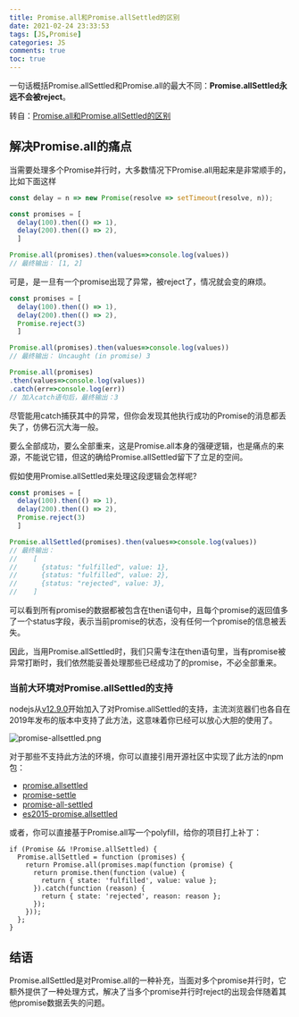 ```yaml
---
title: Promise.all和Promise.allSettled的区别
date: 2021-02-24 23:33:53
tags: [JS,Promise]
categories: JS
comments: true
toc: true
---
```


一句话概括Promise.allSettled和Promise.all的最大不同：**Promise.allSettled永远不会被reject**。

<!--more-->

转自：[Promise.all和Promise.allSettled的区别](https://segmentfault.com/a/1190000023413699)

## 解决Promise.all的痛点

当需要处理多个Promise并行时，大多数情况下Promise.all用起来是非常顺手的，比如下面这样

```js
const delay = n => new Promise(resolve => setTimeout(resolve, n));

const promises = [
  delay(100).then(() => 1),
  delay(200).then(() => 2),
  ]

Promise.all(promises).then(values=>console.log(values))
// 最终输出： [1, 2]
```

可是，是一旦有一个promise出现了异常，被reject了，情况就会变的麻烦。

```js
const promises = [
  delay(100).then(() => 1),
  delay(200).then(() => 2),
  Promise.reject(3)
  ]

Promise.all(promises).then(values=>console.log(values))
// 最终输出： Uncaught (in promise) 3

Promise.all(promises)
.then(values=>console.log(values))
.catch(err=>console.log(err))
// 加入catch语句后，最终输出：3
```

尽管能用catch捕获其中的异常，但你会发现其他执行成功的Promise的消息都丢失了，仿佛石沉大海一般。

要么全部成功，要么全部重来，这是Promise.all本身的强硬逻辑，也是痛点的来源，不能说它错，但这的确给Promise.allSettled留下了立足的空间。

假如使用Promise.allSettled来处理这段逻辑会怎样呢?

```js
const promises = [
  delay(100).then(() => 1),
  delay(200).then(() => 2),
  Promise.reject(3)
  ]

Promise.allSettled(promises).then(values=>console.log(values))
// 最终输出： 
//    [
//      {status: "fulfilled", value: 1},
//      {status: "fulfilled", value: 2},
//      {status: "rejected", value: 3},
//    ]
```

可以看到所有promise的数据都被包含在then语句中，且每个promise的返回值多了一个status字段，表示当前promise的状态，没有任何一个promise的信息被丢失。

因此，当用Promise.allSettled时，我们只需专注在then语句里，当有promise被异常打断时，我们依然能妥善处理那些已经成功了的promise，不必全部重来。

### 当前大环境对Promise.allSettled的支持

nodejs从[v12.9.0](https://nodejs.org/en/blog/release/v12.9.0/)开始加入了对Promise.allSettled的支持，主流浏览器们也各自在2019年发布的版本中支持了此方法，这意味着你已经可以放心大胆的使用了。

![promise-allsettled.png](https://image-static.segmentfault.com/292/869/2928695017-5f20c43ed364c_articlex)

对于那些不支持此方法的环境，你可以直接引用开源社区中实现了此方法的npm包：

- [promise.allsettled](https://www.npmjs.com/package/promise.allsettled)
- [promise-settle](https://www.npmjs.com/package/promise-settle)
- [promise-all-settled](https://www.npmjs.com/package/promise-all-settled)
- [es2015-promise.allsettled](https://www.npmjs.com/package/es2015-promise.allsettled)

或者，你可以直接基于Promise.all写一个polyfill，给你的项目打上补丁：

```
if (Promise && !Promise.allSettled) {
  Promise.allSettled = function (promises) {
    return Promise.all(promises.map(function (promise) {
      return promise.then(function (value) {
        return { state: 'fulfilled', value: value };
      }).catch(function (reason) {
        return { state: 'rejected', reason: reason };
      });
    }));
  };
}
```

## 结语

Promise.allSettled是对Promise.all的一种补充，当面对多个promise并行时，它额外提供了一种处理方式，解决了当多个promise并行时reject的出现会伴随着其他promise数据丢失的问题。



